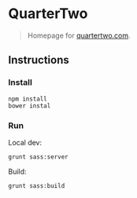 # QuarterTwo

>Homepage for [quartertwo.com](http://quartertwo.com).

## Instructions

### Install 

```
npm install
bower instal
```

### Run

Local dev:

```
grunt sass:server
```

Build:

```
grunt sass:build
```
